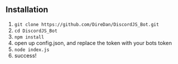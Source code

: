 ## Installation

1) `git clone https://github.com/DireDan/DiscordJS_Bot.git`
2) `cd DiscordJS_Bot`
3) `npm install`
4) open up config.json, and replace the token with your bots token
5) `node index.js`
6) success!
